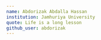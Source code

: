 ```yaml
---
name: Abdorizak Abdalla Hassan
institution: Jamhuriya University
quote: Life is a long lesson
github_user: abdorizak
---
```


